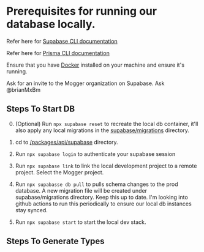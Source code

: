 # Prerequisites for running our database locally.

Refer here for [Supabase CLI documentation](https://supabase.com/docs/reference/cli/global-flags)

Refer here for [Prisma CLI documentation](https://www.prisma.io/docs/orm/reference/prisma-cli-reference)

Ensure that you have [Docker](https://docs.docker.com/engine/install/) installed on your machine and ensure it's running.

Ask for an invite to the Mogger organization on Supabase. Ask @brianMxBm

## Steps To Start DB

0. (Optional) Run `npx supabase reset` to recreate the local db container, it'll also apply any local migrations in the [supabase/migrations](https://github.com/MoggerInc/moggerbun/tree/main/packages/api/supabase/migrations) directory.

1. cd to [/packages/api/supabase](https://github.com/MoggerInc/moggerbun/tree/main/packages/api/supabase) directory.

2. Run `npx supabase login` to authenticate your supabase session

3. Run `npx supabase link` to link the local development project to a remote project. Select the Mogger project.

4. Run `npx supabasse db pull` to pulls schema changes to the prod database. A new migration file will be created under supabase/migrations directory. Keep this up to date. I'm looking into github actions to run this periodically to ensure our local db instances stay synced.

5. Run `npx supabase start` to start the local dev stack.

## Steps To Generate Types
